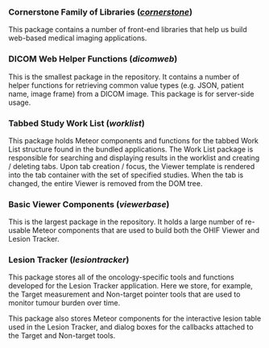 ### Cornerstone Family of Libraries ([*cornerstone*](/Meteor_Packages/Cornerstone))
This package contains a number of front-end libraries that help us build web-based medical imaging applications.

### DICOM Web Helper Functions (*dicomweb*)
This is the smallest package in the repository. It contains a number of helper functions for retrieving common value types (e.g. JSON, patient name, image frame) from a DICOM image. This package is for server-side usage.

### Tabbed Study Work List (*worklist*)
This package holds Meteor components and functions for the tabbed Work List structure found in the bundled applications. The Work List package is responsible for searching and displaying results in the worklist and creating / deleting tabs. Upon tab creation / focus, the Viewer template is rendered into the tab container with the set of specified studies. When the tab is changed, the entire Viewer is removed from the DOM tree.

### Basic Viewer Components (*viewerbase*)
This is the largest package in the repository. It holds a large number of re-usable Meteor components that are used to build both the OHIF Viewer and Lesion Tracker.

### Lesion Tracker (*lesiontracker*)
This package stores all of the oncology-specific tools and functions developed for the Lesion Tracker application. Here we store, for example, the Target measurement and Non-target pointer tools that are used to monitor tumour burden over time.

This package also stores Meteor components for the interactive lesion table used in the Lesion Tracker, and dialog boxes for the callbacks attached to the Target and Non-target tools.
